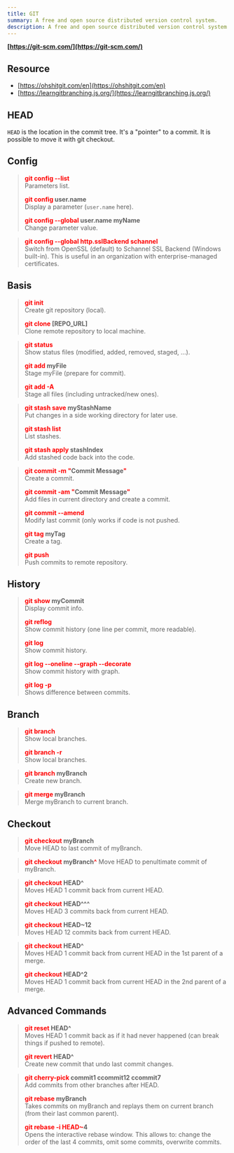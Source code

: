 ```yaml
---
title: GIT
summary: A free and open source distributed version control system.
description: A free and open source distributed version control system.
---
```


**[https://git-scm.com/](https://git-scm.com/)**

## Resource

* [https://ohshitgit.com/en](https://ohshitgit.com/en)
* [https://learngitbranching.js.org/](https://learngitbranching.js.org/)

## HEAD

`HEAD` is the location in the commit tree. It's a "pointer" to a commit. It is possible to move it with git checkout.

## Config


 > 
 > **<font color=red>git config --list</font>**</br>
 > Parameters list.
 > 
 > **<font color=red>git config</font> user.name**</br>
 > Display a parameter (`user.name` here).
 > 
 > **<font color=red>git config --global</font> user.name myName**</br>
 > Change parameter value.

 > 
 > **<font color=red>git config --global http.sslBackend schannel</font>**</br>
 > Switch from OpenSSL (default) to Schannel SSL Backend (Windows built-in). This is useful in an organization with enterprise-managed certificates.

## Basis


 > 
 > **<font color=red>git init</font>**</br>
 > Create git repository (local).
 > 
 > **<font color=red>git clone</font> \[REPO_URL\]**</br>
 > Clone remote repository to local machine.

 > 
 > **<font color=red>git status</font>**</br>
 > Show status files (modified, added, removed, staged, ...).
 > 
 > **<font color=red>git add</font> myFile**</br>
 > Stage myFile (prepare for commit).
 > 
 > **<font color=red>git add -A</font>**</br>
 > Stage all files (including untracked/new ones).

 > 
 > **<font color=red>git stash save</font> myStashName**</br>
 > Put changes in a side working directory for later use.
 > 
 > **<font color=red>git stash list</font>**</br>
 > List stashes.
 > 
 > **<font color=red>git stash apply</font> stashIndex**</br>
 > Add stashed code back into the code.

 > 
 > **<font color=red>git commit -m "</font>Commit Message<font color=red>"</font>**</br>
 > Create a commit.
 > 
 > **<font color=red>git commit -am "</font>Commit Message<font color=red>"</font>**</br>
 > Add files in current directory and create a commit.
 > 
 > **<font color=red>git commit --amend</font>**</br>
 > Modify last commit (only works if code is not pushed.
 > 
 > **<font color=red>git tag</font> myTag**</br>
 > Create a tag.
 > 
 > **<font color=red>git push</font>**</br>
 > Push commits to remote repository.

## History


 > 
 > **<font color=red>git show</font> myCommit**</br>
 > Display commit info.
 > 
 > **<font color=red>git reflog</font>**</br>
 > Show commit history (one line per commit, more readable).
 > 
 > **<font color=red>git log</font>**</br>
 > Show commit history.
 > 
 > **<font color=red>git log --oneline --graph --decorate</font>**</br>
 > Show commit history with graph.
 > 
 > **<font color=red>git log -p</font>**</br>
 > Shows difference between commits.

## Branch


 > 
 > **<font color=red>git branch</font>**</br>
 > Show local branches.
 > 
 > **<font color=red>git branch -r</font>**</br>
 > Show local branches.

 > 
 > **<font color=red>git branch</font> myBranch**</br>
 > Create new branch.

 > 
 > **<font color=red>git merge</font> myBranch**</br>
 > Merge myBranch to current branch.

## Checkout


 > 
 > **<font color=red>git checkout</font> myBranch**</br>
 > Move HEAD to last commit of myBranch.

 > 
 > **<font color=red>git checkout</font> myBranch<font color=red>^</font>**
 > Move HEAD to penultimate commit of myBranch.

 > 
 > **<font color=red>git checkout</font> HEAD^**</br>
 > Moves HEAD 1 commit back from current HEAD.
 > 
 > **<font color=red>git checkout</font> HEAD^^^**</br>
 > Moves HEAD 3 commits back from current HEAD.
 > 
 > **<font color=red>git checkout</font> HEAD~12**</br>
 > Moves HEAD 12 commits back from current HEAD.

 > 
 > **<font color=red>git checkout</font> HEAD^**</br>
 > Moves HEAD 1 commit back from current HEAD in the 1st parent of a merge.
 > 
 > **<font color=red>git checkout</font> HEAD^2**</br>
 > Moves HEAD 1 commit back from current HEAD in the 2nd parent of a merge.

## Advanced Commands


 > 
 > **<font color=red>git reset</font> HEAD^**</br>
 > Moves HEAD 1 commit back as if it had never happened (can break things if pushed to remote).
 > 
 > **<font color=red>git revert</font> HEAD^**</br>
 > Create new commit that undo last commit changes.

 > 
 > **<font color=red>git cherry-pick</font> commit1 ccommit12 ccommit7**</br>
 > Add commits from other branches after HEAD.
 > 
 > **<font color=red>git rebase</font> myBranch**</br>
 > Takes commits on myBranch and replays them on current branch (from their last common parent).
 > 
 > **<font color=red>git rebase -i HEAD~</font>4**</br>
 > Opens the interactive rebase window. This allows to: change the order of the last 4 commits, omit some commits, overwrite commits.
